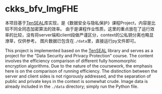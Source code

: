 # ckks_bfv_ImgFHE

本项目基于[TenSEAL](https://github.com/OpenMined/TenSEAL)库实现，是《数据安全与隐私保护》课程Project，内容是比较不同全同态加密算法的效率。
由于是课程作业性质，这里的重点放在了运行效率的比较，没有将server端和client段做严谨区分，context的公私钥分离也略显潦草，仅供参考。
图片数据已包含在`./data`里，直接运行py文件即可。

This project is implemented based on the [TenSEAL](https://github.com/OpenMined/TenSEAL) library and serves as a project for the "Data Security and Privacy Protection" course. The content involves the efficiency comparison of different fully homomorphic encryption algorithms. 
Due to the nature of the coursework, the emphasis here is on the comparison of running efficiency. The distinction between the server and client sides is not rigorously addressed, and the separation of public and private keys in the context is somewhat crude.
Image data is already included in the `./data` directory; simply run the Python file.
